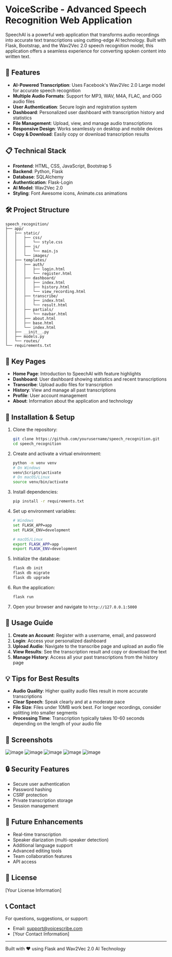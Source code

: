 # VoiceScribe - Advanced Speech Recognition Web Application

SpeechAI is a powerful web application that transforms audio recordings into accurate text transcriptions using cutting-edge AI technology. Built with Flask, Bootstrap, and the Wav2Vec 2.0 speech recognition model, this application offers a seamless experience for converting spoken content into written text.

## 🚀 Features

- **AI-Powered Transcription**: Uses Facebook's Wav2Vec 2.0 Large model for accurate speech recognition
- **Multiple Audio Formats**: Support for MP3, WAV, M4A, FLAC, and OGG audio files
- **User Authentication**: Secure login and registration system
- **Dashboard**: Personalized user dashboard with transcription history and statistics
- **File Management**: Upload, view, and manage audio transcriptions
- **Responsive Design**: Works seamlessly on desktop and mobile devices
- **Copy & Download**: Easily copy or download transcription results

## 📋 Technical Stack

- **Frontend**: HTML, CSS, JavaScript, Bootstrap 5
- **Backend**: Python, Flask
- **Database**: SQLAlchemy
- **Authentication**: Flask-Login
- **AI Model**: Wav2Vec 2.0 
- **Styling**: Font Awesome icons, Animate.css animations

## 🛠️ Project Structure

```
speech_recognition/
├── app/
│   ├── static/
│   │   ├── css/
│   │   │   └── style.css
│   │   ├── js/
│   │   │   └── main.js
│   │   └── images/
│   ├── templates/
│   │   ├── auth/
│   │   │   ├── login.html
│   │   │   └── register.html
│   │   ├── dashboard/
│   │   │   ├── index.html
│   │   │   ├── history.html
│   │   │   └── view_recording.html
│   │   ├── transcribe/
│   │   │   ├── index.html
│   │   │   └── result.html
│   │   ├── partials/
│   │   │   └── navbar.html
│   │   ├── about.html
│   │   ├── base.html
│   │   └── index.html
│   ├── __init__.py
│   ├── models.py
│   └── routes/
└── requirements.txt
```

## 📌 Key Pages

- **Home Page**: Introduction to SpeechAI with feature highlights
- **Dashboard**: User dashboard showing statistics and recent transcriptions
- **Transcribe**: Upload audio files for transcription
- **History**: View and manage all past transcriptions
- **Profile**: User account management
- **About**: Information about the application and technology

## 🔧 Installation & Setup

1. Clone the repository:
   ```bash
   git clone https://github.com/yourusername/speech_recognition.git
   cd speech_recognition
   ```

2. Create and activate a virtual environment:
   ```bash
   python -m venv venv
   # On Windows
   venv\Scripts\activate
   # On macOS/Linux
   source venv/bin/activate
   ```

3. Install dependencies:
   ```bash
   pip install -r requirements.txt
   ```

4. Set up environment variables:
   ```bash
   # Windows
   set FLASK_APP=app
   set FLASK_ENV=development
   
   # macOS/Linux
   export FLASK_APP=app
   export FLASK_ENV=development
   ```

5. Initialize the database:
   ```bash
   flask db init
   flask db migrate
   flask db upgrade
   ```

6. Run the application:
   ```bash
   flask run
   ```

7. Open your browser and navigate to `http://127.0.0.1:5000`

## 📱 Usage Guide

1. **Create an Account**: Register with a username, email, and password
2. **Login**: Access your personalized dashboard
3. **Upload Audio**: Navigate to the transcribe page and upload an audio file
4. **View Results**: See the transcription result and copy or download the text
5. **Manage History**: Access all your past transcriptions from the history page

## 💡 Tips for Best Results

- **Audio Quality**: Higher quality audio files result in more accurate transcriptions
- **Clear Speech**: Speak clearly and at a moderate pace
- **File Size**: Files under 10MB work best. For longer recordings, consider splitting into smaller segments
- **Processing Time**: Transcription typically takes 10-60 seconds depending on the length of your audio file

## 📸 Screenshots

![image](https://github.com/user-attachments/assets/6957ac91-5069-4e1a-a0dc-688b665d0044)
![image](https://github.com/user-attachments/assets/12081d62-5c35-4f78-8065-4511a0493e43)
![image](https://github.com/user-attachments/assets/615e0308-ad15-4d18-8971-79865dcfeeed)
![image](https://github.com/user-attachments/assets/0b2d8821-97fa-45c8-85b0-02f8feda9002)
![image](https://github.com/user-attachments/assets/daeb9a8f-3ea5-4553-94fa-8046a5506aef)

## 🔒 Security Features

- Secure user authentication
- Password hashing
- CSRF protection
- Private transcription storage
- Session management

## 🌟 Future Enhancements

- Real-time transcription
- Speaker diarization (multi-speaker detection)
- Additional language support
- Advanced editing tools
- Team collaboration features
- API access

## 📄 License

[Your License Information]

## 📞 Contact

For questions, suggestions, or support:
- Email: support@voicescribe.com
- [Your Contact Information]

---

Built with ❤️ using Flask and Wav2Vec 2.0 AI Technology
